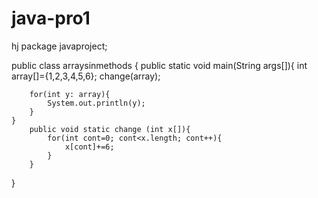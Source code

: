 # java-pro1
hj
package javaproject;

public class arraysinmethods {
    public static void main(String args[]){
    	int array[]={1,2,3,4,5,6};
    	change(array);
    	
    	for(int y: array){
    		System.out.println(y);
    	}
    }
        public void static change (int x[]){
        	for(int cont=0; cont<x.length; cont++){
        		x[cont]+=6;
        	}
        }
}
